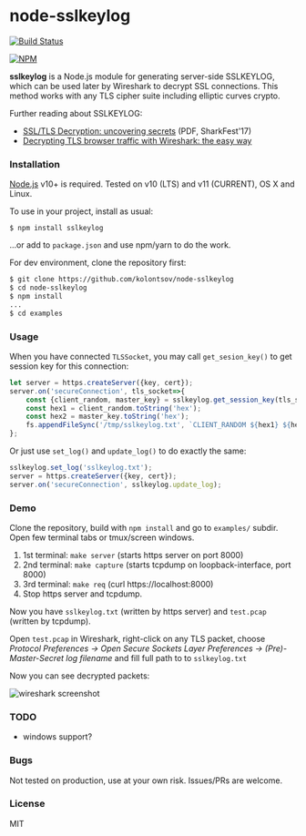 # node-sslkeylog

[![Build Status](https://travis-ci.org/kolontsov/node-sslkeylog.svg?branch=master)](https://travis-ci.org/kolontsov/node-sslkeylog)

[![NPM](https://nodei.co/npm/sslkeylog.png)](https://nodei.co/npm/sslkeylog/)

**sslkeylog** is a Node.js module for generating server-side SSLKEYLOG, which can be used later by Wireshark to decrypt SSL connections. This method works with any TLS cipher suite including elliptic curves crypto.

Further reading about SSLKEYLOG:

* [SSL/TLS Decryption: uncovering secrets](https://sharkfesteurope.wireshark.org/assets/presentations17eu/15.pdf) (PDF, SharkFest'17)
* [Decrypting TLS browser traffic with Wireshark: the easy way](https://jimshaver.net/2015/02/11/decrypting-tls-browser-traffic-with-wireshark-the-easy-way/)

### Installation

[Node.js](https://nodejs.org/) v10+ is required. Tested on v10 (LTS) and v11 (CURRENT), OS X and Linux.

To use in your project, install as usual:

```$ npm install sslkeylog```

...or add to `package.json` and use npm/yarn to do the work.

For dev environment, clone the repository first:

```sh
$ git clone https://github.com/kolontsov/node-sslkeylog
$ cd node-sslkeylog
$ npm install
...
$ cd examples
```

### Usage

When you have connected `TLSSocket`, you may call `get_sesion_key()` to get session key for this connection:

```javascript
let server = https.createServer({key, cert});
server.on('secureConnection', tls_socket=>{
    const {client_random, master_key} = sslkeylog.get_session_key(tls_socket);
    const hex1 = client_random.toString('hex');
    const hex2 = master_key.toString('hex');
    fs.appendFileSync('/tmp/sslkeylog.txt', `CLIENT_RANDOM ${hex1} ${hex2}\n`);
};
``` 

Or just use `set_log()` and `update_log()` to do exactly the same:

```javascript
sslkeylog.set_log('sslkeylog.txt');
server = https.createServer({key, cert});
server.on('secureConnection', sslkeylog.update_log);
```

### Demo

Clone the repository, build with `npm install` and go to `examples/` subdir. Open few terminal tabs or tmux/screen windows.

1. 1st terminal: `make server` (starts https server on port 8000)
2. 2nd terminal: `make capture` (starts tcpdump on loopback-interface, port 8000)
3. 3rd terminal: `make req` (curl https://localhost:8000)
4. Stop https server and tcpdump.

Now you have `sslkeylog.txt` (written by https server) and `test.pcap` (written by tcpdump).

Open `test.pcap` in Wireshark, right-click on any TLS packet, choose *Protocol Preferences &rarr; Open Secure Sockets Layer Preferences &rarr; (Pre)-Master-Secret log filename* and fill full path to to `sslkeylog.txt`

Now you can see decrypted packets:

![wireshark screenshot](https://cdn.jsdelivr.net/gh/kolontsov/node-sslkeylog/wireshark.png)

### TODO

- windows support?

### Bugs

Not tested on production, use at your own risk. Issues/PRs are welcome.

### License

MIT
